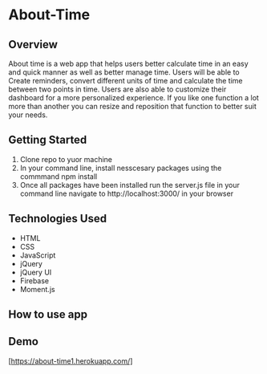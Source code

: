 # About-Time

## Overview
About time is a web app that helps users better calculate time in an easy and quick manner as well as better manage time. Users will be able to Create reminders, convert different units of time and calculate the time between two points in time. Users are also able to customize their dashboard for a more personalized experience. If you like one function a lot more than another you can resize and reposition that function to better suit your needs.

## Getting Started
1. Clone repo to yuor machine
2. In your command line, install nesscesary packages using the commmand npm install
3. Once all packages have been installed run the server.js file in your command line navigate to http://localhost:3000/ in your browser


## Technologies Used
- HTML
- CSS
- JavaScript
- jQuery
- jQuery UI
- Firebase
- Moment.js


## How to use app



## Demo
[https://about-time1.herokuapp.com/]
